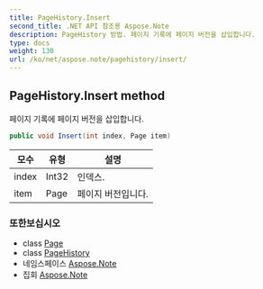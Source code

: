 ```yaml
---
title: PageHistory.Insert
second_title: .NET API 참조용 Aspose.Note
description: PageHistory 방법. 페이지 기록에 페이지 버전을 삽입합니다.
type: docs
weight: 130
url: /ko/net/aspose.note/pagehistory/insert/
---
```

## PageHistory.Insert method

페이지 기록에 페이지 버전을 삽입합니다.

```csharp
public void Insert(int index, Page item)
```

| 모수 | 유형 | 설명 |
| --- | --- | --- |
| index | Int32 | 인덱스. |
| item | Page | 페이지 버전입니다. |

### 또한보십시오

* class [Page](../../page/)
* class [PageHistory](../)
* 네임스페이스 [Aspose.Note](../../pagehistory/)
* 집회 [Aspose.Note](../../../)


